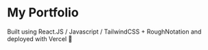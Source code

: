 # My Portfolio

Built using React.JS / Javascript / TailwindCSS + RoughNotation and deployed with Vercel 🌱
